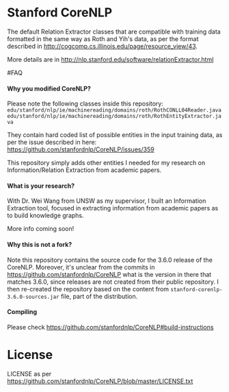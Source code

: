 # Stanford CoreNLP

The default Relation Extractor classes that are compatible with training data formatted in the same
way as Roth and Yih's data, as per the format described in http://cogcomp.cs.illinois.edu/page/resource_view/43.

More details are in http://nlp.stanford.edu/software/relationExtractor.html

#FAQ

#### Why you modified CoreNLP?

Please note the following classes inside this repository:
    `edu/stanford/nlp/ie/machinereading/domains/roth/RothCONLL04Reader.java`
    `edu/stanford/nlp/ie/machinereading/domains/roth/RothEntityExtractor.java`

They contain hard coded list of possible entities in the input training data,
as per the issue described in here: https://github.com/stanfordnlp/CoreNLP/issues/359

This repository simply adds other entities I needed for my research on Information/Relation Extraction
from academic papers.


#### What is your research?

With Dr. Wei Wang from UNSW as my supervisor, I built an Information Extraction tool, focused in
extracting information from academic papers as to build knowledge graphs.

More info coming soon!


#### Why this is not a fork?

Note this repository contains the source code for the 3.6.0 release of the CoreNLP. Moreover, it's unclear from the
commits in https://github.com/stanfordnlp/CoreNLP what is the version in there
that matches 3.6.0, since releases are not created from their public repository. I then
re-created the repository based on the content from `stanford-corenlp-3.6.0-sources.jar` file, part of the
distribution.


#### Compiling

Please check https://github.com/stanfordnlp/CoreNLP#build-instructions


# License

LICENSE as per https://github.com/stanfordnlp/CoreNLP/blob/master/LICENSE.txt
